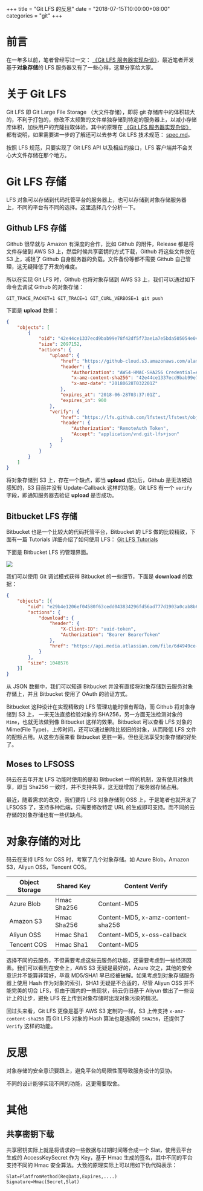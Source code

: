 +++
title = "Git LFS 的反思"
date = "2018-07-15T10:00:00+08:00"
categories = "git"
+++

# 前言

在一年多以前，笔者曾经写过一文： [《Git LFS 服务器实现杂谈》](https://forcemz.net/git/2017/04/16/Moses/)，最近笔者开发基于**对象存储**的 LFS 服务器又有了一些心得，这里分享给大家。

# 关于 Git LFS

Git LFS 即 Git Large File Storage （大文件存储），即将 git 存储库中的体积较大的，不利于打包的，修改不太频繁的文件单独存储到特定的服务器上，以减小存储库体积，加快用户的克隆拉取体验。其中的原理在 [《Git LFS 服务器实现杂谈》](https://forcemz.net/git/2017/04/16/Moses/) 都有说明，如果需要进一步的了解还可以去参考 Git LFS 技术规范： [ spec.md](https://github.com/git-lfs/git-lfs/blob/master/docs/spec.md)。

按照 LFS 规范，只要实现了 Git LFS API 以及相应的接口，LFS 客户端并不会关心大文件存储在那个地方。

# Git LFS 存储

LFS 对象可以存储到代码托管平台的服务器上，也可以存储到对象存储服务器上，不同的平台有不同的选择。这里选择几个分析一下。

## Github LFS 存储

Github 很早就与 Amazon 有深度的合作，比如 Github 的附件，Release 都是将文件存储到 AWS S3 上，然后时候共享密钥的方式下载，Github 将这些文件放在 S3 上，减轻了 Github 自身服务器的负载。文件备份等都不需要 Github 自己管理，这无疑降低了开发的难度。
 
 所以在实现 Git LFS 时，Github 也将对象存储到 AWS S3 上，我们可以通过如下命令去调试 Github 的对象存储：

```shell
GIT_TRACE_PACKET=1 GIT_TRACE=1 GIT_CURL_VERBOSE=1 git push
```

下面是 **upload** 数据：

```json
{
    "objects": [
        {
            "oid": "42e44ce1337ecd9bab99e78f42df5f73ae1a7e5bda505054e04cd4f36ed7bf21",
            "size": 2097152,
            "actions": {
                "upload": {
                    "href": "https://github-cloud.s3.amazonaws.com/alambic/media/180597487/42/e4/42e44ce1337ecd9bab99e78f42df5f73ae1a7e5bda505054e04cd4f36ed7bf21?actor_id=6904176",
                    "header": {
                        "Authorization": "AWS4-HMAC-SHA256 Credential=AKIAIMWPLRQEC4XCWWPA/20180628/us-east-1/s3/aws4_request,SignedHeaders=host;x-amz-content-sha256;x-amz-date,Signature=SignatureString",
                        "x-amz-content-sha256": "42e44ce1337ecd9bab99e78f42df5f73ae1a7e5bda505054e04cd4f36ed7bf21",
                        "x-amz-date": "20180628T032201Z"
                    },
                    "expires_at": "2018-06-28T03:37:01Z",
                    "expires_in": 900
                },
                "verify": {
                    "href": "https://lfs.github.com/lfstest/lfstest/objects/42e44ce1337ecd9bab99e78f42df5f73ae1a7e5bda505054e04cd4f36ed7bf21/verify",
                    "header": {
                        "Authorization": "RemoteAuth Token",
                        "Accept": "application/vnd.git-lfs+json"
                    }
                }
            }
        }
    ]
}
```

将对象存储到 S3 上，存在一个缺点，即当 **upload** 成功后，Github 是无法被动感知的，S3 目前并没有 Update-Callback 这样的功能，Git LFS 有一个 `verify` 字段，即通知服务器去验证 **upload** 是否成功。


## Bitbucket LFS 存储

Bitbucket 也是一个比较大的代码托管平台，Bitbucket 的 LFS 做的比较精致，下面有一篇 Tutorials 详细介绍了如何使用 LFS： [Git LFS Tutorials](https://www.atlassian.com/git/tutorials/git-lfs)

下面是 Bitbucket LFS 的管理界面。

![](https://wac-cdn.atlassian.com/dam/jcr:46218516-f4aa-490a-9afc-c36ca863c98f/09.png)

我们可以使用 Git 调试模式获得 Bitbucket 的一些细节，下面是 **download** 的数据：

```json
{
	"objects": [{
		"oid": "e29b4e1206ef04580f63cedd043834296fd56ad777d1903a0cab8b6178f6a6e0",
		"actions": {
			"download": {
				"header": {
					"X-Client-ID": "uuid-token",
					"Authorization": "Bearer BearerToken"
				},
				"href": "https://api.media.atlassian.com/file/6d4949ce-2442-424b-9875-983008b943d0/binary"
			}
		},
		"size": 1048576
	}]
}
```

从 JSON 数据中，我们可以知道 Bitbucket 并没有直接将对象存储到云服务对象存储上，并且 Bitbucket 使用了 OAuth 的验证方式。

Bitbucket 这种设计在实现精致的 LFS 管理功能时很有帮助，而 Github 将对象存储到 S3 上， 一来无法直接检验对象的 SHA256，另一方面无法检测对象的 `Mime`，也就无法做到像 Bitbucket 这样的效果。Bitbucket 可以查看 LFS 对象的 Mime(File Type)，上传时间，还可以通过删除比较旧的对象，从而降低 LFS 文件的配额占用。从这些方面来看 Bitbucket 更胜一筹。但也无法享受对象存储的好处了。


## Moses to LFSOSS

码云在去年开发 LFS 功能时使用的是和 Bitbucket 一样的机制，没有使用对象共享，即当 Sha256 一致时，并不支持共享，这无疑增加了服务器存储占用。

最近，随着需求的改变，我们要将 LFS 对象存储到 OSS 上，于是笔者也就开发了 LFSOSS 了，支持多种后端，只需要修改特定 URL 的生成即可支持。而不同的云存储的对象存储也有一些优缺点。

# 对象存储的对比

码云在支持 LFS for OSS 时，考察了几个对象存储。如 Azure Blob，Amazon S3，Aliyun OSS，Tencent COS。

|Object Storage|Shared Key|Content Verify|
|---|---|---|
|Azure Blob|Hmac Sha256|Content-MD5|
|Amazon S3|Hmac Sha256|Content-MD5, x-amz-content-sha256|
|Aliyun OSS|Hmac Sha1|Content-MD5, x-oss-callback|
|Tencent COS|Hmac Sha1|Content-MD5|

选择不同的云服务，不但需要考虑这些云服务的功能，还需要考虑到一些经济因素。我们可以看到在安全上，AWS S3 无疑是最好的，Azure 次之，其他的安全意识并不能算非常好，毕竟 MD5/SHA1 早已经被破解。如果考虑到对象存储服务器上使用 Hash 作为对象的索引，SHA1 无疑是不合适的，尽管 Aliyun OSS 并不能完美的切合 LFS，但由于国内的一些现状，码云仍旧基于 Aliyun 做出了一些设计上的让步，避免 LFS 在上传到对象存储时出现对象污染的情况。

回过头来看，Git LFS 更像是基于 AWS S3 定制的一样，S3 上传支持 `x-amz-content-sha256` 而 Git LFS 对象的 Hash 算法也是选择的 `SHA256`，还提供了 `Verify` 这样的功能。

# 反思

对象存储的安全意识要跟上，避免平台的局限性而导致服务设计的妥协。

不同的设计能够实现不同的功能，这更需要取舍。

# 其他

## 共享密钥下载

共享密钥实际上就是将请求的一些数据与过期时间等合成一个 Slat，使用云平台生成的 AccessKeySecret 作为 Key，基于 Hmac 生成的签名，其中不同的平台支持不同的 Hmac 安全算法。大致的原理实际上可以用如下伪代码表示：

```
Slat=PlatfromMethod(ReqData,Expires,....)
Signature=Hmac(Secret,Slat)
```

